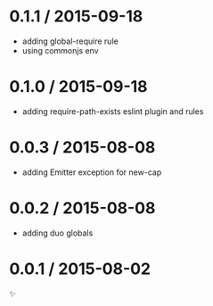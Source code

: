 
0.1.1 / 2015-09-18
==================

  * adding global-require rule
  * using commonjs env

0.1.0 / 2015-09-18
==================

  * adding require-path-exists eslint plugin and rules

0.0.3 / 2015-08-08
==================

  * adding Emitter exception for new-cap

0.0.2 / 2015-08-08
==================

  * adding duo globals

0.0.1 / 2015-08-02
==================

:sparkles:
